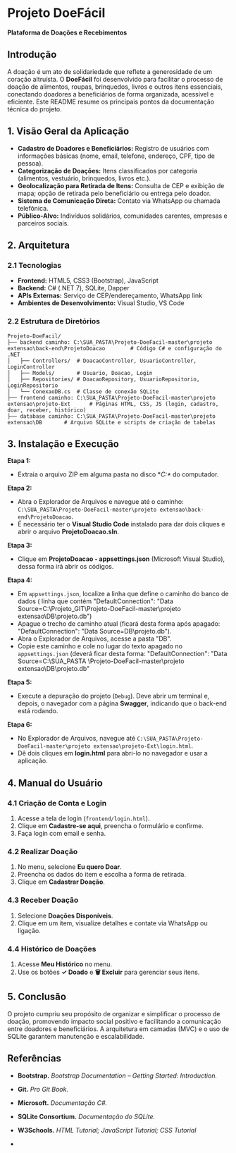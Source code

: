 # Projeto DoeFácil

**Plataforma de Doações e Recebimentos**

## Introdução

A doação é um ato de solidariedade que reflete a generosidade de um coração altruísta. O **DoeFácil** foi desenvolvido para facilitar o processo de doação de alimentos, roupas, brinquedos, livros e outros itens essenciais, conectando doadores a beneficiários de forma organizada, acessível e eficiente. Este README resume os principais pontos da documentação técnica do projeto.

## 1. Visão Geral da Aplicação

* **Cadastro de Doadores e Beneficiários:** Registro de usuários com informações básicas (nome, email, telefone, endereço, CPF, tipo de pessoa).
* **Categorização de Doações:** Itens classificados por categoria (alimentos, vestuário, brinquedos, livros etc.).
* **Geolocalização para Retirada de Itens:** Consulta de CEP e exibição de mapa; opção de retirada pelo beneficiário ou entrega pelo doador.
* **Sistema de Comunicação Direta:** Contato via WhatsApp ou chamada telefônica.
* **Público-Alvo:** Indivíduos solidários, comunidades carentes, empresas e parceiros sociais.

## 2. Arquitetura

### 2.1 Tecnologias

* **Frontend:** HTML5, CSS3 (Bootstrap), JavaScript
* **Backend:** C# (.NET 7), SQLite, Dapper
* **APIs Externas:** Serviço de CEP/endereçamento, WhatsApp link
* **Ambientes de Desenvolvimento:** Visual Studio, VS Code

### 2.2 Estrutura de Diretórios

```
Projeto-DoeFacil/
├── backend caminho: C:\SUA_PASTA\Projeto-DoeFacil-master\projeto extensao\back-end\ProjetoDoacao        # Código C# e configuração do .NET
│   ├── Controllers/  # DoacaoController, UsuarioController, LoginController
│   ├── Models/       # Usuario, Doacao, Login
│   ├── Repositories/ # DoacaoRepository, UsuarioRepositorio, LoginRepositorio
│   └── ConexaoDB.cs  # Classe de conexão SQLite
├── frontend caminho: C:\SUA_PASTA\Projeto-DoeFacil-master\projeto extensao\projeto-Ext      # Páginas HTML, CSS, JS (login, cadastro, doar, receber, histórico)
├── database caminho: C:\SUA_PASTA\Projeto-DoeFacil-master\projeto extensao\DB       # Arquivo SQLite e scripts de criação de tabelas

```

## 3. Instalação e Execução

**Etapa 1:**

* Extraia o arquivo ZIP em alguma pasta no disco \**C:\** do computador.

**Etapa 2:**

* Abra o Explorador de Arquivos e navegue até o caminho: `C:\SUA_PASTA\Projeto-DoeFacil-master\projeto extensao\back-end\ProjetoDoacao`.
* É necessário ter o **Visual Studio Code** instalado para dar dois cliques e abrir o arquivo **ProjetoDoacao.sln**.

**Etapa 3:**

* Clique em **ProjetoDoacao - appsettings.json** (Microsoft Visual Studio), dessa forma irá abrir os códigos.

**Etapa 4:**

* Em `appsettings.json`, localize a linha que define o caminho do banco de dados ( linha que contém "DefaultConnection": "Data Source=C:\\Projeto_GIT\\Projeto-DoeFacil-master\\projeto extensao\\DB\\projeto.db")
* Apague o trecho de caminho atual (ficará desta forma após apagado: "DefaultConnection": "Data Source=DB\\projeto.db").
* Abra o Explorador de Arquivos, acesse a pasta "DB".
* Copie este caminho e cole no lugar do texto apagado no `appsettings.json` (deverá ficar desta forma: "DefaultConnection": "Data Source=C:\\SUA_PASTA \\Projeto-DoeFacil-master\\projeto extensao\\DB\\projeto.db"

**Etapa 5:**

* Execute a depuração do projeto (`Debug`). Deve abrir um terminal e, depois, o navegador com a página **Swagger**, indicando que o back-end está rodando.

**Etapa 6:**

* No Explorador de Arquivos, navegue até `C:\SUA_PASTA\Projeto-DoeFacil-master\projeto extensao\projeto-Ext\login.html`.
* Dê dois cliques em **login.html** para abri-lo no navegador e usar a aplicação.

## 4. Manual do Usuário

### 4.1 Criação de Conta e Login

1. Acesse a tela de login (`frontend/login.html`).
2. Clique em **Cadastre-se aqui**, preencha o formulário e confirme.
3. Faça login com email e senha.

### 4.2 Realizar Doação

1. No menu, selecione **Eu quero Doar**.
2. Preencha os dados do item e escolha a forma de retirada.
3. Clique em **Cadastrar Doação**.

### 4.3 Receber Doação

1. Selecione **Doações Disponíveis**.
2. Clique em um item, visualize detalhes e contate via WhatsApp ou ligação.

### 4.4 Histórico de Doações

1. Acesse **Meu Histórico** no menu.
2. Use os botões **✓ Doado** e **🗑 Excluir** para gerenciar seus itens.

## 5. Conclusão

O projeto cumpriu seu propósito de organizar e simplificar o processo de doação, promovendo impacto social positivo e facilitando a comunicação entre doadores e beneficiários. A arquitetura em camadas (MVC) e o uso de SQLite garantem manutenção e escalabilidade.

## Referências

* **Bootstrap.** *Bootstrap Documentation – Getting Started: Introduction.*
* **Git.** *Pro Git Book.*
* **Microsoft.** *Documentação C#.*
* **SQLite Consortium.** *Documentação do SQLite.*
* **W3Schools.** *HTML Tutorial; JavaScript Tutorial; CSS Tutorial*


* 
